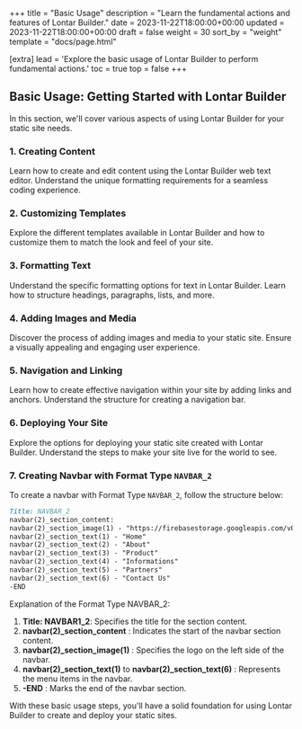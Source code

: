 +++
title = "Basic Usage"
description = "Learn the fundamental actions and features of Lontar Builder."
date = 2023-11-22T18:00:00+00:00
updated = 2023-11-22T18:00:00+00:00
draft = false
weight = 30
sort_by = "weight"
template = "docs/page.html"

[extra]
lead = 'Explore the basic usage of Lontar Builder to perform fundamental actions.'
toc = true
top = false
+++

## Basic Usage: Getting Started with Lontar Builder

In this section, we'll cover various aspects of using Lontar Builder for your static site needs.

### 1. Creating Content

Learn how to create and edit content using the Lontar Builder web text editor. Understand the unique formatting requirements for a seamless coding experience.

### 2. Customizing Templates

Explore the different templates available in Lontar Builder and how to customize them to match the look and feel of your site.

### 3. Formatting Text

Understand the specific formatting options for text in Lontar Builder. Learn how to structure headings, paragraphs, lists, and more.

### 4. Adding Images and Media

Discover the process of adding images and media to your static site. Ensure a visually appealing and engaging user experience.

### 5. Navigation and Linking

Learn how to create effective navigation within your site by adding links and anchors. Understand the structure for creating a navigation bar.

### 6. Deploying Your Site

Explore the options for deploying your static site created with Lontar Builder. Understand the steps to make your site live for the world to see.

### 7. Creating Navbar with Format Type `NAVBAR_2`

To create a navbar with Format Type `NAVBAR_2`, follow the structure below:

```markdown
Title: NAVBAR_2
navbar(2)_section_content:
navbar(2)_section_image(1) - "https://firebasestorage.googleapis.com/v0/b/lontar-thawaf.appspot.com/o/qiblaSkins%2Flontar_logo_color.png?alt=media&token=ab999d98-3aa7-40bb-a62e-59c07c09b491"
navbar(2)_section_text(1) - "Home"
navbar(2)_section_text(2) - "About"
navbar(2)_section_text(3) - "Product"
navbar(2)_section_text(4) - "Informations"
navbar(2)_section_text(5) - "Partners"
navbar(2)_section_text(6) - "Contact Us"
-END
```

Explanation of the Format Type NAVBAR_2:

1. **Title: NAVBAR1_2**: Specifies the title for the section content.
2. **navbar(2)_section_content** : Indicates the start of the navbar section content.
3. **navbar(2)_section_image(1)** : Specifies the logo on the left side of the navbar.
4. **navbar(2)_section_text(1)** to **navbar(2)_section_text(6)** : Represents the menu items in the navbar.
5. **-END** : Marks the end of the navbar section.

With these basic usage steps, you'll have a solid foundation for using Lontar Builder to create and deploy your static sites.